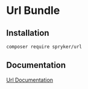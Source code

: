 # Url Bundle

## Installation

```
composer require spryker/url
```

## Documentation

[Url Documentation](https://spryker.github.io/url/index.html)
